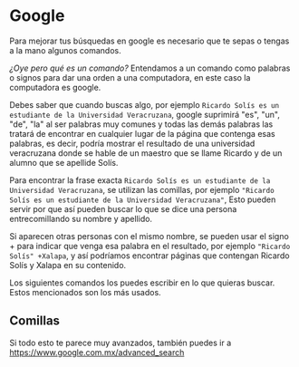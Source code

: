 # Google

Para mejorar tus búsquedas en google es necesario que te sepas o tengas a la mano algunos comandos.

*¿Oye pero qué es un comando?* Entendamos a un comando como palabras o signos para dar una orden a una computadora, en este caso la computadora es google.

Debes saber que cuando buscas algo, por ejemplo `Ricardo Solís es un estudiante de la Universidad Veracruzana`, google suprimirá "es", "un", "de", "la" al ser palabras muy comunes y todas las demás palabras las tratará de encontrar en cualquier lugar de la página que contenga esas palabras, es decir, podría mostrar el resultado de una universidad veracruzana donde se hable de un maestro que se llame Ricardo y de un alumno que se apellide Solís.

Para encontrar la  frase exacta `Ricardo Solís es un estudiante de la Universidad Veracruzana`, se utilizan las comillas, por ejemplo `"Ricardo Solís es un estudiante de la Universidad Veracruzana"`, Esto pueden servir por que así pueden buscar lo que se dice una persona entrecomillando su nombre y apellido. 

Si aparecen otras personas con el mismo nombre, se pueden usar el signo + para indicar que venga esa palabra en el resultado, por ejemplo `"Ricardo Solís" +Xalapa`, y así podríamos encontrar páginas que contengan Ricardo Solís y Xalapa en su contenido.



Los siguientes comandos los puedes escribir en lo que quieras buscar. Estos mencionados son los más usados.

## Comillas





Si todo esto te parece muy avanzados, también puedes ir a https://www.google.com.mx/advanced_search

